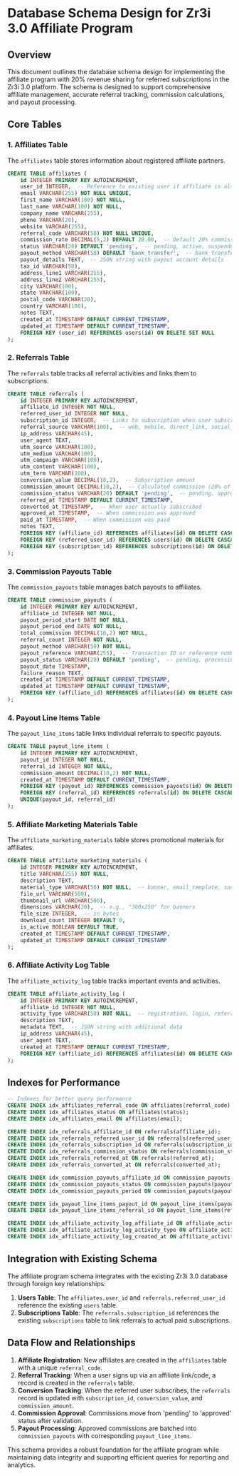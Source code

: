 # Database Schema Design for Zr3i 3.0 Affiliate Program

## Overview

This document outlines the database schema design for implementing the affiliate program with 20% revenue sharing for referred subscriptions in the Zr3i 3.0 platform. The schema is designed to support comprehensive affiliate management, accurate referral tracking, commission calculations, and payout processing.

## Core Tables

### 1. Affiliates Table

The `affiliates` table stores information about registered affiliate partners.

```sql
CREATE TABLE affiliates (
    id INTEGER PRIMARY KEY AUTOINCREMENT,
    user_id INTEGER,  -- Reference to existing user if affiliate is also a platform user
    email VARCHAR(255) NOT NULL UNIQUE,
    first_name VARCHAR(100) NOT NULL,
    last_name VARCHAR(100) NOT NULL,
    company_name VARCHAR(255),
    phone VARCHAR(20),
    website VARCHAR(255),
    referral_code VARCHAR(50) NOT NULL UNIQUE,
    commission_rate DECIMAL(5,2) DEFAULT 20.00,  -- Default 20% commission
    status VARCHAR(20) DEFAULT 'pending',  -- pending, active, suspended, terminated
    payout_method VARCHAR(50) DEFAULT 'bank_transfer',  -- bank_transfer, paypal, stripe
    payout_details TEXT,  -- JSON string with payout account details
    tax_id VARCHAR(50),
    address_line1 VARCHAR(255),
    address_line2 VARCHAR(255),
    city VARCHAR(100),
    state VARCHAR(100),
    postal_code VARCHAR(20),
    country VARCHAR(100),
    notes TEXT,
    created_at TIMESTAMP DEFAULT CURRENT_TIMESTAMP,
    updated_at TIMESTAMP DEFAULT CURRENT_TIMESTAMP,
    FOREIGN KEY (user_id) REFERENCES users(id) ON DELETE SET NULL
);
```

### 2. Referrals Table

The `referrals` table tracks all referral activities and links them to subscriptions.

```sql
CREATE TABLE referrals (
    id INTEGER PRIMARY KEY AUTOINCREMENT,
    affiliate_id INTEGER NOT NULL,
    referred_user_id INTEGER NOT NULL,
    subscription_id INTEGER,  -- Links to subscription when user subscribes
    referral_source VARCHAR(100),  -- web, mobile, direct_link, social_media, etc.
    ip_address VARCHAR(45),
    user_agent TEXT,
    utm_source VARCHAR(100),
    utm_medium VARCHAR(100),
    utm_campaign VARCHAR(100),
    utm_content VARCHAR(100),
    utm_term VARCHAR(100),
    conversion_value DECIMAL(10,2),  -- Subscription amount
    commission_amount DECIMAL(10,2),  -- Calculated commission (20% of conversion_value)
    commission_status VARCHAR(20) DEFAULT 'pending',  -- pending, approved, paid, cancelled
    referred_at TIMESTAMP DEFAULT CURRENT_TIMESTAMP,
    converted_at TIMESTAMP,  -- When user actually subscribed
    approved_at TIMESTAMP,  -- When commission was approved
    paid_at TIMESTAMP,  -- When commission was paid
    notes TEXT,
    FOREIGN KEY (affiliate_id) REFERENCES affiliates(id) ON DELETE CASCADE,
    FOREIGN KEY (referred_user_id) REFERENCES users(id) ON DELETE CASCADE,
    FOREIGN KEY (subscription_id) REFERENCES subscriptions(id) ON DELETE SET NULL
);
```

### 3. Commission Payouts Table

The `commission_payouts` table manages batch payouts to affiliates.

```sql
CREATE TABLE commission_payouts (
    id INTEGER PRIMARY KEY AUTOINCREMENT,
    affiliate_id INTEGER NOT NULL,
    payout_period_start DATE NOT NULL,
    payout_period_end DATE NOT NULL,
    total_commission DECIMAL(10,2) NOT NULL,
    referral_count INTEGER NOT NULL,
    payout_method VARCHAR(50) NOT NULL,
    payout_reference VARCHAR(255),  -- Transaction ID or reference number
    payout_status VARCHAR(20) DEFAULT 'pending',  -- pending, processing, completed, failed
    payout_date TIMESTAMP,
    failure_reason TEXT,
    created_at TIMESTAMP DEFAULT CURRENT_TIMESTAMP,
    updated_at TIMESTAMP DEFAULT CURRENT_TIMESTAMP,
    FOREIGN KEY (affiliate_id) REFERENCES affiliates(id) ON DELETE CASCADE
);
```

### 4. Payout Line Items Table

The `payout_line_items` table links individual referrals to specific payouts.

```sql
CREATE TABLE payout_line_items (
    id INTEGER PRIMARY KEY AUTOINCREMENT,
    payout_id INTEGER NOT NULL,
    referral_id INTEGER NOT NULL,
    commission_amount DECIMAL(10,2) NOT NULL,
    created_at TIMESTAMP DEFAULT CURRENT_TIMESTAMP,
    FOREIGN KEY (payout_id) REFERENCES commission_payouts(id) ON DELETE CASCADE,
    FOREIGN KEY (referral_id) REFERENCES referrals(id) ON DELETE CASCADE,
    UNIQUE(payout_id, referral_id)
);
```

### 5. Affiliate Marketing Materials Table

The `affiliate_marketing_materials` table stores promotional materials for affiliates.

```sql
CREATE TABLE affiliate_marketing_materials (
    id INTEGER PRIMARY KEY AUTOINCREMENT,
    title VARCHAR(255) NOT NULL,
    description TEXT,
    material_type VARCHAR(50) NOT NULL,  -- banner, email_template, social_post, video, etc.
    file_url VARCHAR(500),
    thumbnail_url VARCHAR(500),
    dimensions VARCHAR(20),  -- e.g., "300x250" for banners
    file_size INTEGER,  -- in bytes
    download_count INTEGER DEFAULT 0,
    is_active BOOLEAN DEFAULT TRUE,
    created_at TIMESTAMP DEFAULT CURRENT_TIMESTAMP,
    updated_at TIMESTAMP DEFAULT CURRENT_TIMESTAMP
);
```

### 6. Affiliate Activity Log Table

The `affiliate_activity_log` table tracks important events and activities.

```sql
CREATE TABLE affiliate_activity_log (
    id INTEGER PRIMARY KEY AUTOINCREMENT,
    affiliate_id INTEGER NOT NULL,
    activity_type VARCHAR(50) NOT NULL,  -- registration, login, referral, commission_earned, payout_requested, etc.
    description TEXT,
    metadata TEXT,  -- JSON string with additional data
    ip_address VARCHAR(45),
    user_agent TEXT,
    created_at TIMESTAMP DEFAULT CURRENT_TIMESTAMP,
    FOREIGN KEY (affiliate_id) REFERENCES affiliates(id) ON DELETE CASCADE
);
```

## Indexes for Performance

```sql
-- Indexes for better query performance
CREATE INDEX idx_affiliates_referral_code ON affiliates(referral_code);
CREATE INDEX idx_affiliates_status ON affiliates(status);
CREATE INDEX idx_affiliates_email ON affiliates(email);

CREATE INDEX idx_referrals_affiliate_id ON referrals(affiliate_id);
CREATE INDEX idx_referrals_referred_user_id ON referrals(referred_user_id);
CREATE INDEX idx_referrals_subscription_id ON referrals(subscription_id);
CREATE INDEX idx_referrals_commission_status ON referrals(commission_status);
CREATE INDEX idx_referrals_referred_at ON referrals(referred_at);
CREATE INDEX idx_referrals_converted_at ON referrals(converted_at);

CREATE INDEX idx_commission_payouts_affiliate_id ON commission_payouts(affiliate_id);
CREATE INDEX idx_commission_payouts_status ON commission_payouts(payout_status);
CREATE INDEX idx_commission_payouts_period ON commission_payouts(payout_period_start, payout_period_end);

CREATE INDEX idx_payout_line_items_payout_id ON payout_line_items(payout_id);
CREATE INDEX idx_payout_line_items_referral_id ON payout_line_items(referral_id);

CREATE INDEX idx_affiliate_activity_log_affiliate_id ON affiliate_activity_log(affiliate_id);
CREATE INDEX idx_affiliate_activity_log_activity_type ON affiliate_activity_log(activity_type);
CREATE INDEX idx_affiliate_activity_log_created_at ON affiliate_activity_log(created_at);
```

## Integration with Existing Schema

The affiliate program schema integrates with the existing Zr3i 3.0 database through foreign key relationships:

1. **Users Table**: The `affiliates.user_id` and `referrals.referred_user_id` reference the existing `users` table.
2. **Subscriptions Table**: The `referrals.subscription_id` references the existing `subscriptions` table to link referrals to actual paid subscriptions.

## Data Flow and Relationships

1. **Affiliate Registration**: New affiliates are created in the `affiliates` table with a unique `referral_code`.
2. **Referral Tracking**: When a user signs up via an affiliate link/code, a record is created in the `referrals` table.
3. **Conversion Tracking**: When the referred user subscribes, the `referrals` record is updated with `subscription_id`, `conversion_value`, and `commission_amount`.
4. **Commission Approval**: Commissions move from 'pending' to 'approved' status after validation.
5. **Payout Processing**: Approved commissions are batched into `commission_payouts` with corresponding `payout_line_items`.

This schema provides a robust foundation for the affiliate program while maintaining data integrity and supporting efficient queries for reporting and analytics.

